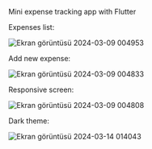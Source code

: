 Mini expense tracking app with Flutter



Expenses list:


![Ekran görüntüsü 2024-03-09 004953](https://github.com/nilaybesli/expense_tracker/assets/64665975/be3f17cc-e2bc-492d-b700-24d7c6639c42)




Add new expense:


![Ekran görüntüsü 2024-03-09 004833](https://github.com/nilaybesli/expense_tracker/assets/64665975/3eb663e2-3289-41c2-87a6-b3c53c41abb0)




Responsive screen: 


![Ekran görüntüsü 2024-03-09 004808](https://github.com/nilaybesli/expense_tracker/assets/64665975/60602dc6-f9b2-41f8-808c-2ee404bd9fe6)




Dark theme:


![Ekran görüntüsü 2024-03-14 014043](https://github.com/nilaybesli/expense_tracker/assets/64665975/9a2427a7-b410-45bc-818f-1a421511fc31)

